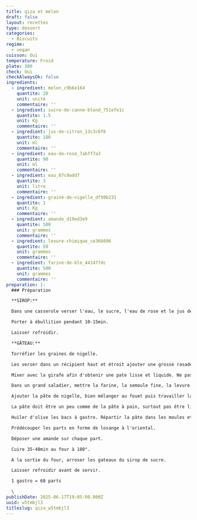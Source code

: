 ```yaml
---
title: qiza et melon
draft: false
layout: recettes
type: dessert
categories:
  - Biscuits
regime:
  - vegan
cuisson: Oui
temperature: Froid
plate: 300
check: Oui
checkAlwaysOk: false
ingredients:
  - ingredient: melon_c9b6e164
    quantite: 20
    unit: unité
    commentaire: ''
  - ingredient: sucre-de-canne-blond_751efe1c
    quantite: 1.5
    unit: Kg
    commentaire: ''
  - ingredient: jus-de-citron_13c3c6f6
    quantite: 180
    unit: ml
    commentaire: ''
  - ingredient: eau-de-rose_7abff7a3
    quantite: 90
    unit: ml
    commentaire: ''
  - ingredient: eau_07c9add7
    quantite: 3
    unit: litre
    commentaire: ''
  - ingredient: graine-de-nigelle_df99b231
    quantite: 1
    unit: Kg
    commentaire: ''
  - ingredient: amande_d19ed3e9
    quantite: 500
    unit: grammes
    commentaire: ''
  - ingredient: levure-chimique_ce366696
    quantite: 50
    unit: grammes
    commentaire: ''
  - ingredient: farine-de-ble_441477dc
    quantite: 500
    unit: grammes
    commentaire: ''
preparation: |-
  ### Préparation

  **SIROP:**

  Dans une casserole verser l'eau, le sucre, l'eau de rose et le jus de citron.

  Porter à ébullition pendant 10-15min.

  Laisser refroidir.

  **GÂTEAU:**

  Torréfier les graines de nigelle.

  Les verser dans un récipient haut et étroit ajouter une grosse rasade d'huile d'olive.

  Mixer avec la girafe afin d'obtenir une pate lisse et liquide. Ne pas être radin en l'huile.

  Dans un grand saladier, mettre la farine, la semoule fine, la levure et bien mélanger.

  Ajouter la pâte de nigelle, bien mélanger au fouet puis travailler la pâte à la main en ajoutant de l'eau.

  La pâte doit être un peu comme de la pâte à pain, surtout pas être liquide

  Huiler d'olive les bacs à gastro. Répartir la pâte dans les moules et bien tasser aux doigts.

  Prédécouper les parts en forme de losange à l'oriental.

  Déposer une amande sur chaque part.

  Cuire 35-40min au four à 180°.

  A la sortie du four, arroser les gateaux du sirop de sucre.

  Laisser refroidir avant de servir.

  1 gastro = 60 parts

  \
publishDate: 2025-06-17T19:05:00.000Z
uuid: w5tmbjl3
titleslug: qiza_w5tmbjl3
---
```


